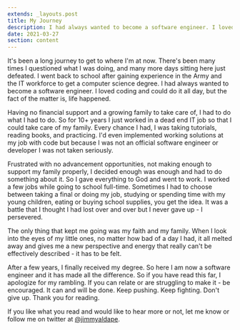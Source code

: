 ```yaml
---
extends: _layouts.post
title: My Journey
description: I had always wanted to become a software engineer. I loved coding and could do it all day, but the fact of the matter is, life happened.
date: 2021-03-27
section: content
---
```


It's been a long journey to get to where I'm at now. There's been many times I questioned what I was doing, and many more days sitting here just defeated.  I went back to school after gaining experience in the Army and the IT workforce to get a computer science degree. I had always wanted to become a software engineer. I loved coding and could do it all day, but the fact of the matter is, life happened. 

Having no financial support and a growing family to take care of, I had to do what I had to do.  So for 10+ years I just worked in a dead end IT job so that I could take care of my family. Every chance I had, I was taking tutorials, reading books, and practicing.  I'd even implemented working solutions at my job with code but because I was not an official software engineer or developer I was not taken seriously.  

Frustrated with no advancement opportunities, not making enough to support my family properly, I decided enough was enough and had to do something about it. So I gave everything to God and went to work. I worked a few jobs while going to school full-time. Sometimes I had to choose between taking a final or doing my job, studying or spending time with my young children, eating or buying school supplies, you get the idea.  It was a battle that I thought I had lost over and over but I never gave up - I persevered. 

The only thing that kept me going was my faith and my family. When I look into the eyes of my little ones, no matter how bad of a day I had, it all melted away and gives me a new perspective and energy that really can't be effectively described - it has to be felt.

After a few years, I finally received my degree. So here I am now a software engineer and it has made all the difference. So if you have read this far, I apologize for my rambling. If you can relate or are struggling to make it - be encouraged.  It can and will be done. Keep pushing. Keep fighting. Don't give up. Thank you for reading.

If you like what you read and would like to hear more or not, let me know or follow me on twitter at [@jimmyaldape](https://www.twitter.com/jimmyaldape).

